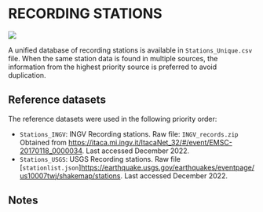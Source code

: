 # RECORDING STATIONS

![](recording_stations.png)

A unified database of recording stations is available in `Stations_Unique.csv` file.
When the same station data is found in multiple sources, the information from the highest priority source is preferred to avoid duplication.


## Reference datasets

The reference datasets were used in the following priority order:
- `Stations_INGV`: INGV Recording stations. Raw file: `INGV_records.zip` Obtained from https://itaca.mi.ingv.it/ItacaNet_32/#/event/EMSC-20170118_0000034. Last accessed December 2022.
- `Stations_USGS`: USGS Recording stations. Raw file [`stationlist.json`]https://earthquake.usgs.gov/earthquakes/eventpage/us10007twj/shakemap/stations. Last accessed December 2022.

## Notes
